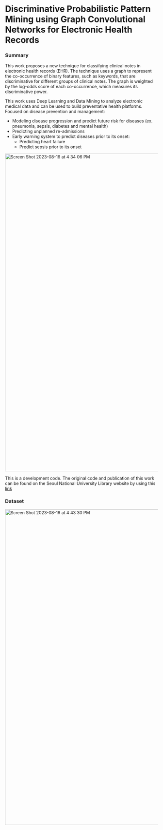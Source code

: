 # Discriminative Probabilistic Pattern Mining using Graph Convolutional Networks for Electronic Health Records

### Summary
This work proposes a new technique for classifying clinical notes in electronic health records (EHR). The technique uses a graph to represent the co-occurrence of binary features, such as keywords, that are discriminative for different groups of clinical notes. The graph is weighted by the log-odds score of each co-occurrence, which measures its discriminative power. 

This work uses Deep Learning and Data Mining to analyze electronic medical data and can be used to build preventative health platforms. Focused on disease prevention and management:
* Modeling disease progression and predict future risk for diseases (ex. pneumonia, sepsis, diabetes and mental health)
* Predicting unplanned re-admissions
* Early warning system to predict diseases prior to its onset:
  * Predicting heart failure
  * Predict sepsis prior to its onset

<img width="1043" alt="Screen Shot 2023-08-16 at 4 34 06 PM" src="https://github.com/evgl/EHR_project/assets/66017568/e80e16c7-0b9e-484d-b118-d6c77909bda8">

This is a development code. The original code and publication of this work can be found on the Seoul National University Library website by using this [link](https://snu-primo.hosted.exlibrisgroup.com/primo-explore/fulldisplay?docid=82SNU_INST21684279150002591&context=L&vid=82SNU&lang=ko_KR&search_scope=ALL&adaptor=Local%20Search%20Engine&tab=all&query=any,contains,%EC%A0%84%EC%9E%90%EC%9D%98%EB%A3%8C%EA%B8%B0%EB%A1%9D%EC%9D%84%20%EC%9C%84%ED%95%9C%20%EA%B7%B8%EB%9E%98%ED%94%84)


### Dataset
<img width="1036" alt="Screen Shot 2023-08-16 at 4 43 30 PM" src="https://github.com/evgl/EHR_project/assets/66017568/97dfc2da-6c5f-4bd4-a590-f3af84309d68">




